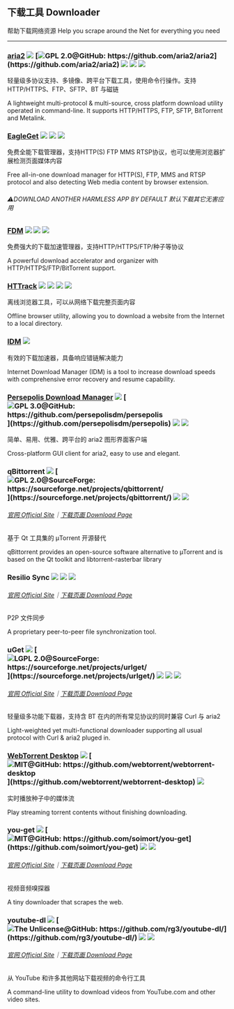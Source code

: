 ## 下载工具   Downloader

帮助下载网络资源   Help you scrape around the Net for everything you need

---

### [aria2](https://aria2.github.io/) ![](/assets/图片2.png) [![](/assets/open-source-icon.png "GPL 2.0@GitHub: https://github.com/aria2/aria2")](https://github.com/aria2/aria2) ![](/assets/united-states.png) ![](/assets/usb.png) ![](/assets/multi_platform.png)

轻量级多协议支持、多镜像、跨平台下载工具，使用命令行操作。支持 HTTP/HTTPS、FTP、SFTP、BT 与磁链

A lightweight multi-protocol & multi-source, cross platform download utility operated in command-line. It supports HTTP/HTTPS, FTP, SFTP, BitTorrent and Metalink.

### [EagleGet](http://www.eagleget.com/) ![](/assets/图片2.png) ![](/assets/earth-globe.png) ![](/assets/usb.png)

免费全能下载管理器，支持HTTP\(S\) FTP MMS RTSP协议，也可以使用浏览器扩展检测页面媒体内容

Free all-in-one download manager for HTTP\(S\), FTP, MMS and RTSP protocol and also detecting Web media content by browser extension.

###### ⚠️DOWNLOAD ANOTHER HARMLESS APP BY DEFAULT   默认下载其它无害应用

### [FDM](http://www.freedownloadmanager.org/) ![](/assets/图片2.png) ![](/assets/earth-globe.png) ![](/assets/multi_platform.png)

免费强大的下载加速管理器，支持HTTP/HTTPS/FTP/种子等协议

A powerful download accelerator and organizer with  HTTP/HTTPS/FTP/BitTorrent support.

### [HTTrack](https://www.httrack.com/page/2/en/index.html) ![](/assets/图片2.png) ![](/assets/earth-globe.png) ![](/assets/usb.png) ![](/assets/multi_platform.png)

离线浏览器工具，可以从网络下载完整页面内容

Offline browser utility, allowing you to download a website from the Internet to a local directory.

### [IDM](http://internetdownloadmanager.com/) ![](/assets/earth-globe.png)

有效的下载加速器，具备响应错链解决能力

Internet Download Manager \(IDM\) is a tool to increase download speeds with comprehensive error recovery and resume capability.

### [Persepolis Download Manager](https://persepolisdm.github.io/) ![](/assets/图片2.png) [![](/assets/open-source-icon.png "GPL 3.0@GitHub: https://github.com/persepolisdm/persepolis")](https://github.com/persepolisdm/persepolis) ![](/assets/united-states.png) ![](/assets/multi_platform.png)

简单、易用、优雅、跨平台的 aria2 图形界面客户端

Cross-platform GUI client for aria2, easy to use and elegant.

### qBittorrent ![](/assets/图片2.png) [![](/assets/open-source-icon.png "GPL 2.0@SourceForge: https://sourceforge.net/projects/qbittorrent/")](https://sourceforge.net/projects/qbittorrent/) ![](/assets/earth-globe.png) ![](/assets/multi_platform.png)

###### [官网 Official Site](https://www.qbittorrent.org/)｜[下载页面 Download Page](https://www.qbittorrent.org/download.php)

基于 Qt 工具集的 µTorrent 开源替代

qBittorrent provides an open-source software alternative to µTorrent and is based on the Qt toolkit and libtorrent-rasterbar library

### Resilio Sync ![](/assets/图片2.png) ![](/assets/earth-globe.png) ![](/assets/multi_platform.png)

###### [官网 Official Site](https://www.resilio.com/)｜[下载页面 Download Page](https://www.resilio.com/individuals/)

P2P 文件同步

A proprietary peer-to-peer file synchronization tool.

### uGet ![](/assets/图片2.png) [![](/assets/open-source-icon.png "LGPL 2.0@SourceForge: https://sourceforge.net/projects/urlget/")](https://sourceforge.net/projects/urlget/) ![](/assets/earth-globe.png) ![](/assets/usb.png) ![](/assets/multi_platform.png)

###### [官网 Official Site](http://ugetdm.com/)｜[下载页面 Download Page](http://ugetdm.com/downloads)

轻量级多功能下载器，支持含 BT 在内的所有常见协议的同时兼容 Curl 与 aria2

Light-weighted yet multi-functional downloader supporting all usual protocol with Curl & aria2 pluged in.

### [WebTorrent Desktop](https://webtorrent.io/desktop/) ![](/assets/图片2.png) [![](/assets/open-source-icon.png "MIT@GitHub: https://github.com/webtorrent/webtorrent-desktop")](https://github.com/webtorrent/webtorrent-desktop) ![](/assets/earth-globe.png)

实时播放种子中的媒体流

Play streaming torrent contents without finishing downloading.

### you-get ![](/assets/图片2.png) [![](/assets/open-source-icon.png "MIT@GitHub: https://github.com/soimort/you-get")](https://github.com/soimort/you-get) ![](/assets/united-states.png) ![](/assets/usb.png)

###### [官网 Official Site](https://you-get.org/)｜[下载页面 Download Page](https://github.com/soimort/you-get/releases)

视频音频嗅探器

A tiny downloader that scrapes the web.

### youtube-dl ![](/assets/图片2.png) [![](/assets/open-source-icon.png "The Unlicense@GitHub: https://github.com/rg3/youtube-dl/")](https://github.com/rg3/youtube-dl/) ![](/assets/united-states.png) ![](/assets/usb.png)

###### [官网 Official Site](http://rg3.github.io/youtube-dl/)｜[下载页面 Download Page](http://rg3.github.io/youtube-dl/download.html)

从 YouTube 和许多其他网站下载视频的命令行工具

A command-line utility to download videos from YouTube.com and other video sites.

